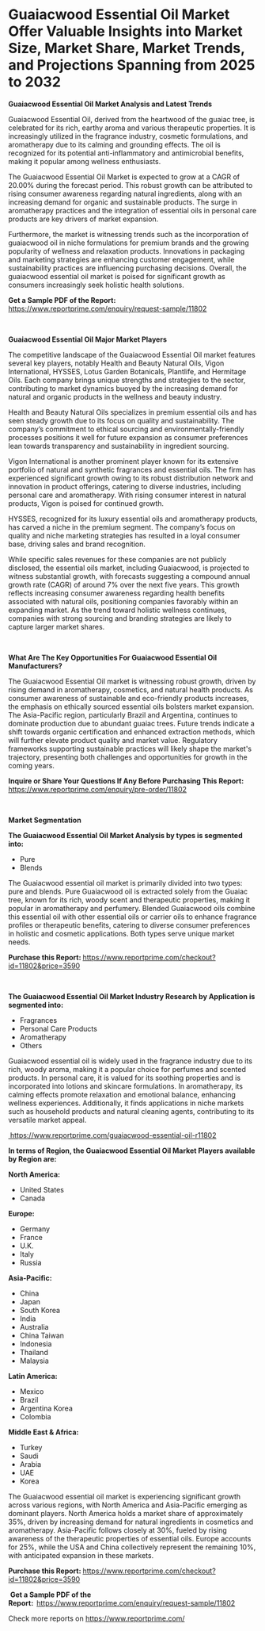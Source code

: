<p><h1>Guaiacwood Essential Oil Market Offer Valuable Insights into Market Size, Market Share, Market Trends, and Projections Spanning from 2025 to 2032</h1></p><p><strong>Guaiacwood Essential Oil Market Analysis and Latest Trends</strong></p>
<p><p>Guaiacwood Essential Oil, derived from the heartwood of the guaiac tree, is celebrated for its rich, earthy aroma and various therapeutic properties. It is increasingly utilized in the fragrance industry, cosmetic formulations, and aromatherapy due to its calming and grounding effects. The oil is recognized for its potential anti-inflammatory and antimicrobial benefits, making it popular among wellness enthusiasts.</p><p>The Guaiacwood Essential Oil Market is expected to grow at a CAGR of 20.00% during the forecast period. This robust growth can be attributed to rising consumer awareness regarding natural ingredients, along with an increasing demand for organic and sustainable products. The surge in aromatherapy practices and the integration of essential oils in personal care products are key drivers of market expansion.</p><p>Furthermore, the market is witnessing trends such as the incorporation of guaiacwood oil in niche formulations for premium brands and the growing popularity of wellness and relaxation products. Innovations in packaging and marketing strategies are enhancing customer engagement, while sustainability practices are influencing purchasing decisions. Overall, the guaiacwood essential oil market is poised for significant growth as consumers increasingly seek holistic health solutions.</p></p>
<p><strong>Get a Sample PDF of the Report:&nbsp;</strong> <a href="https://www.reportprime.com/enquiry/request-sample/11802?utm_campaign=2196&utm_medium=2&utm_source=Github&utm_content=ia&utm_term=17032025&utm_id=guaiacwood-essential-oil">https://www.reportprime.com/enquiry/request-sample/11802</a></p>
<p>&nbsp;</p>
<p><strong>Guaiacwood Essential Oil Major Market Players</strong></p>
<p><p>The competitive landscape of the Guaiacwood Essential Oil market features several key players, notably Health and Beauty Natural Oils, Vigon International, HYSSES, Lotus Garden Botanicals, Plantlife, and Hermitage Oils. Each company brings unique strengths and strategies to the sector, contributing to market dynamics buoyed by the increasing demand for natural and organic products in the wellness and beauty industry.</p><p>Health and Beauty Natural Oils specializes in premium essential oils and has seen steady growth due to its focus on quality and sustainability. The company’s commitment to ethical sourcing and environmentally-friendly processes positions it well for future expansion as consumer preferences lean towards transparency and sustainability in ingredient sourcing.</p><p>Vigon International is another prominent player known for its extensive portfolio of natural and synthetic fragrances and essential oils. The firm has experienced significant growth owing to its robust distribution network and innovation in product offerings, catering to diverse industries, including personal care and aromatherapy. With rising consumer interest in natural products, Vigon is poised for continued growth.</p><p>HYSSES, recognized for its luxury essential oils and aromatherapy products, has carved a niche in the premium segment. The company’s focus on quality and niche marketing strategies has resulted in a loyal consumer base, driving sales and brand recognition.</p><p>While specific sales revenues for these companies are not publicly disclosed, the essential oils market, including Guaiacwood, is projected to witness substantial growth, with forecasts suggesting a compound annual growth rate (CAGR) of around 7% over the next five years. This growth reflects increasing consumer awareness regarding health benefits associated with natural oils, positioning companies favorably within an expanding market. As the trend toward holistic wellness continues, companies with strong sourcing and branding strategies are likely to capture larger market shares.</p></p>
<p>&nbsp;</p>
<p><strong>What Are The Key Opportunities For Guaiacwood Essential Oil Manufacturers?</strong></p>
<p><p>The Guaiacwood Essential Oil market is witnessing robust growth, driven by rising demand in aromatherapy, cosmetics, and natural health products. As consumer awareness of sustainable and eco-friendly products increases, the emphasis on ethically sourced essential oils bolsters market expansion. The Asia-Pacific region, particularly Brazil and Argentina, continues to dominate production due to abundant guaiac trees. Future trends indicate a shift towards organic certification and enhanced extraction methods, which will further elevate product quality and market value. Regulatory frameworks supporting sustainable practices will likely shape the market's trajectory, presenting both challenges and opportunities for growth in the coming years.</p></p>
<p><strong>Inquire or Share Your Questions If Any Before Purchasing This Report:</strong> <a href="https://www.reportprime.com/enquiry/pre-order/11802?utm_campaign=2196&utm_medium=2&utm_source=Github&utm_content=ia&utm_term=17032025&utm_id=guaiacwood-essential-oil">https://www.reportprime.com/enquiry/pre-order/11802</a></p>
<p>&nbsp;</p>
<p><strong>Market Segmentation</strong></p>
<p><strong>The Guaiacwood Essential Oil Market Analysis by types is segmented into:</strong></p>
<p><ul><li>Pure</li><li>Blends</li></ul></p>
<p><p>The Guaiacwood essential oil market is primarily divided into two types: pure and blends. Pure Guaiacwood oil is extracted solely from the Guaiac tree, known for its rich, woody scent and therapeutic properties, making it popular in aromatherapy and perfumery. Blended Guaiacwood oils combine this essential oil with other essential oils or carrier oils to enhance fragrance profiles or therapeutic benefits, catering to diverse consumer preferences in holistic and cosmetic applications. Both types serve unique market needs.</p></p>
<p><strong>Purchase this Report:&nbsp;</strong><a href="https://www.reportprime.com/checkout?id=11802&price=3590&utm_campaign=2196&utm_medium=2&utm_source=Github&utm_content=ia&utm_term=17032025&utm_id=guaiacwood-essential-oil">https://www.reportprime.com/checkout?id=11802&price=3590</a></p>
<p>&nbsp;</p>
<p><strong>The Guaiacwood Essential Oil Market Industry Research by Application is segmented into:</strong></p>
<p><ul><li>Fragrances</li><li>Personal Care Products</li><li>Aromatherapy</li><li>Others</li></ul></p>
<p><p>Guaiacwood essential oil is widely used in the fragrance industry due to its rich, woody aroma, making it a popular choice for perfumes and scented products. In personal care, it is valued for its soothing properties and is incorporated into lotions and skincare formulations. In aromatherapy, its calming effects promote relaxation and emotional balance, enhancing wellness experiences. Additionally, it finds applications in niche markets such as household products and natural cleaning agents, contributing to its versatile market appeal.</p></p>
<p><a href="https://www.reportprime.com/guaiacwood-essential-oil-r11802?utm_campaign=2196&utm_medium=2&utm_source=Github&utm_content=ia&utm_term=17032025&utm_id=guaiacwood-essential-oil">&nbsp;https://www.reportprime.com/guaiacwood-essential-oil-r11802</a></p>
<p><strong>In terms of Region, the Guaiacwood Essential Oil Market Players available by Region are:</strong></p>
<p>
    <p> <strong> North America: </strong>
        <ul>
            <li>United States</li>
            <li>Canada</li>
        </ul>
        </p> 
    <p> <strong> Europe: </strong>
        <ul>
            <li>Germany</li>
            <li>France</li>
            <li>U.K.</li>
            <li>Italy</li>
            <li>Russia</li>
        </ul>
        </p> 
    <p> <strong> Asia-Pacific: </strong>
        <ul>
            <li>China</li>
            <li>Japan</li>
            <li>South Korea</li>
            <li>India</li>
            <li>Australia</li>
            <li>China Taiwan</li>
            <li>Indonesia</li>
            <li>Thailand</li>
            <li>Malaysia</li>
        </ul>
        </p> 
    <p> <strong> Latin America: </strong>
        <ul>
            <li>Mexico</li>
            <li>Brazil</li>
            <li>Argentina Korea</li>
            <li>Colombia</li>
        </ul>
        </p> 
    <p> <strong> Middle East & Africa: </strong>
        <ul>
            <li>Turkey</li>
            <li>Saudi</li>
            <li>Arabia</li>
            <li>UAE</li>
            <li>Korea</li>
        </ul>
    </p>
    </p>
<p><p>The Guaiacwood essential oil market is experiencing significant growth across various regions, with North America and Asia-Pacific emerging as dominant players. North America holds a market share of approximately 35%, driven by increasing demand for natural ingredients in cosmetics and aromatherapy. Asia-Pacific follows closely at 30%, fueled by rising awareness of the therapeutic properties of essential oils. Europe accounts for 25%, while the USA and China collectively represent the remaining 10%, with anticipated expansion in these markets.</p></p>
<p><strong>Purchase this Report: </strong><a href="https://www.reportprime.com/checkout?id=11802&price=3590&utm_campaign=2196&utm_medium=2&utm_source=Github&utm_content=ia&utm_term=17032025&utm_id=guaiacwood-essential-oil">https://www.reportprime.com/checkout?id=11802&price=3590</a></p>
<p>&nbsp;<strong>Get a Sample PDF of the Report:&nbsp;&nbsp;</strong><a href="https://www.reportprime.com/enquiry/request-sample/11802?utm_campaign=2196&utm_medium=2&utm_source=Github&utm_content=ia&utm_term=17032025&utm_id=guaiacwood-essential-oil">https://www.reportprime.com/enquiry/request-sample/11802</a></p>
<p><strong></strong></p>
<p>Check more reports on <a href="https://www.reportprime.com/?utm_campaign=2196&utm_medium=2&utm_source=Github&utm_content=ia&utm_term=17032025&utm_id=guaiacwood-essential-oil">https://www.reportprime.com/</a></p>